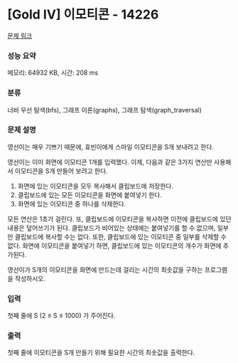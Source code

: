 # [Gold IV] 이모티콘 - 14226 

[문제 링크](https://www.acmicpc.net/problem/14226) 

### 성능 요약

메모리: 64932 KB, 시간: 208 ms

### 분류

너비 우선 탐색(bfs), 그래프 이론(graphs), 그래프 탐색(graph_traversal)

### 문제 설명

<p>영선이는 매우 기쁘기 때문에, 효빈이에게 스마일 이모티콘을 S개 보내려고 한다.</p>

<p>영선이는 이미 화면에 이모티콘 1개를 입력했다. 이제, 다음과 같은 3가지 연산만 사용해서 이모티콘을 S개 만들어 보려고 한다.</p>

<ol>
	<li>화면에 있는 이모티콘을 모두 복사해서 클립보드에 저장한다.</li>
	<li>클립보드에 있는 모든 이모티콘을 화면에 붙여넣기 한다.</li>
	<li>화면에 있는 이모티콘 중 하나를 삭제한다.</li>
</ol>

<p>모든 연산은 1초가 걸린다. 또, 클립보드에 이모티콘을 복사하면 이전에 클립보드에 있던 내용은 덮어쓰기가 된다. 클립보드가 비어있는 상태에는 붙여넣기를 할 수 없으며, 일부만 클립보드에 복사할 수는 없다. 또한, 클립보드에 있는 이모티콘 중 일부를 삭제할 수 없다. 화면에 이모티콘을 붙여넣기 하면, 클립보드에 있는 이모티콘의 개수가 화면에 추가된다.</p>

<p>영선이가 S개의 이모티콘을 화면에 만드는데 걸리는 시간의 최솟값을 구하는 프로그램을 작성하시오.</p>

### 입력 

 <p>첫째 줄에 S (2 ≤ S ≤ 1000) 가 주어진다.</p>

### 출력 

 <p>첫째 줄에 이모티콘을 S개 만들기 위해 필요한 시간의 최솟값을 출력한다.</p>

